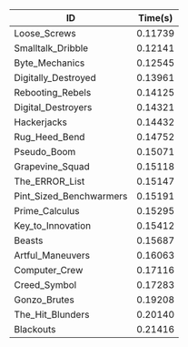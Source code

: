|ID|Time(s)|
|-|-|
|Loose_Screws|0.11739|
|Smalltalk_Dribble|0.12141|
|Byte_Mechanics|0.12545|
|Digitally_Destroyed|0.13961|
|Rebooting_Rebels|0.14125|
|Digital_Destroyers|0.14321|
|Hackerjacks|0.14432|
|Rug_Heed_Bend|0.14752|
|Pseudo_Boom|0.15071|
|Grapevine_Squad|0.15118|
|The_ERROR_List|0.15147|
|Pint_Sized_Benchwarmers|0.15191|
|Prime_Calculus|0.15295|
|Key_to_Innovation|0.15412|
|Beasts|0.15687|
|Artful_Maneuvers|0.16063|
|Computer_Crew|0.17116|
|Creed_Symbol|0.17283|
|Gonzo_Brutes|0.19208|
|The_Hit_Blunders|0.20140|
|Blackouts|0.21416|
